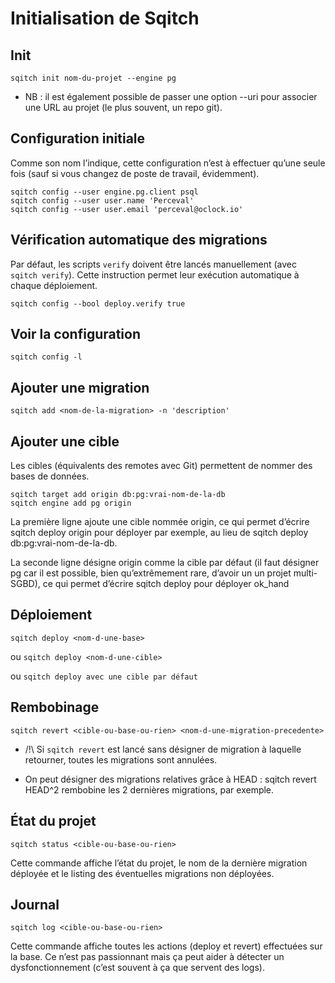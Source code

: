 # Initialisation de Sqitch

## Init

`sqitch init nom-du-projet --engine pg`

-   NB : il est également possible de passer une option --uri pour associer une URL au projet (le plus souvent, un repo git).

## Configuration initiale

Comme son nom l’indique, cette configuration n’est à effectuer qu’une seule fois (sauf si vous changez de poste de travail, évidemment).

```crmsh
sqitch config --user engine.pg.client psql
sqitch config --user user.name 'Perceval'
sqitch config --user user.email 'perceval@oclock.io'
```

## Vérification automatique des migrations

Par défaut, les scripts `verify` doivent être lancés manuellement (avec `sqitch verify`). Cette instruction permet leur exécution automatique à chaque déploiement.

`sqitch config --bool deploy.verify true`

## Voir la configuration

`sqitch config -l`

## Ajouter une migration

`sqitch add <nom-de-la-migration> -n 'description'`

## Ajouter une cible

Les cibles (équivalents des remotes avec Git) permettent de nommer des bases de données.

```mipsasm
sqitch target add origin db:pg:vrai-nom-de-la-db
sqitch engine add pg origin
```

La première ligne ajoute une cible nommée origin, ce qui permet d’écrire sqitch deploy origin pour déployer par exemple, au lieu de sqitch deploy db:pg:vrai-nom-de-la-db.

La seconde ligne désigne origin comme la cible par défaut (il faut désigner pg car il est possible, bien qu’extrêmement rare, d’avoir un un projet multi-SGBD), ce qui permet d’écrire sqitch deploy pour déployer ok_hand

## Déploiement

`sqitch deploy <nom-d-une-base>`

ou `sqitch deploy <nom-d-une-cible>`

ou `sqitch deploy avec une cible par défaut`

## Rembobinage

`sqitch revert <cible-ou-base-ou-rien> <nom-d-une-migration-precedente>`

-   /!\ Si `sqitch revert` est lancé sans désigner de migration à laquelle retourner, toutes les migrations sont annulées.

-   On peut désigner des migrations relatives grâce à HEAD : sqitch revert HEAD^2 rembobine les 2 dernières migrations, par exemple.

## État du projet

`sqitch status <cible-ou-base-ou-rien>`

Cette commande affiche l’état du projet, le nom de la dernière migration déployée et le listing des éventuelles migrations non déployées.

## Journal

`sqitch log <cible-ou-base-ou-rien>`

Cette commande affiche toutes les actions (deploy et revert) effectuées sur la base. Ce n’est pas passionnant mais ça peut aider à détecter un dysfonctionnement (c’est souvent à ça que servent des logs).
